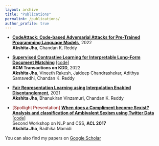```yaml
---
layout: archive
title: "Publications"
permalink: /publications/
author_profile: true
---
```


- **[CodeAttack: Code-based Adversarial Attacks for Pre-Trained Programming Language Models](https://arxiv.org/pdf/2206.00052.pdf)**, 2022 <br/>
**Akshita Jha**, Chandan K. Reddy

- **[Supervised Contrastive Learning for Interpretable Long-Form Document Matching](https://arxiv.org/pdf/2108.09190.pdf)** [[code]](https://github.com/InterDigitalInc/CoLDE) <br/>
**ACM Transactions on KDD**, 2022 <br/>
**Akshita Jha**, Vineeth Rakesh, Jaideep Chandrashekar, Adithya Samavedhi, Chandan K. Reddy

- **[Fair Representation Learning using Interpolation Enabled Disentanglement](https://arxiv.org/pdf/2108.00295.pdf)**, 2021 <br/>
**Akshita Jha**, Bhanukiran Vinzamuri, Chandan K. Reddy

- <span style="color:maroon">[Spotlight Presentation]</span> **[When does a Compliment become Sexist? Analysis and classification of Ambivalent Sexism using Twitter Data](https://aclanthology.org/W17-2902.pdf)** [[code]](https://github.com/AkshitaJha/NLP_CSS_2017) <br/>
Second Workshop on NLP and CSS, **ACL 2017** <br/>
**Akshita Jha**, Radhika Mamidi

You can also find my papers on [Google Scholar](https://scholar.google.com/citations?user=F_ogj6EAAAAJ&hl=en&oi=ao) 

<!-- {% include base_path %}

{% for post in site.publications reversed %}
  {% include archive-single.html %}
{% endfor %}
 -->
